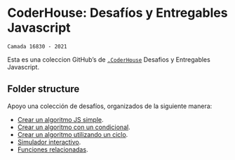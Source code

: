 # CoderHouse: Desafíos y Entregables Javascript

`Camada 16830 - 2021`

Esta es una coleccion GitHub’s de [`.CoderHouse`][coder] Desafios y Entregables Javascript.

## Folder structure

Apoyo una colección de desafíos, organizados de la siguiente manera:

- [Crear un algoritmo JS simple][d1].
- [Crear un algoritmo con un condicional][d2].
- [Crear un algoritmo utilizando un ciclo][d3].
- [Simulador interactivo][d4].
- [Funciones relacionadas][d41].

[coder]: https://www.coderhouse.com/
[d1]: https://github.com/jumanchuk/javascript-16830/tree/main/Desafios/1.%20Crear%20un%20algoritmo%20JS%20simple
[d2]: https://github.com/jumanchuk/javascript-16830/tree/main/Desafios/2.%20Crear%20un%20algoritmo%20con%20un%20condicional
[d3]: https://github.com/jumanchuk/javascript-16830/tree/main/Desafios/3.%20Crear%20un%20algoritmo%20utilizando%20un%20ciclo
[d4]: https://github.com/jumanchuk/javascript-16830/tree/main/Desafios/4.%20Simulador%20interactivo
[d41]: https://github.com/jumanchuk/javascript-16830/tree/main/Desafios/4.1%20Funciones%20relacionadas

